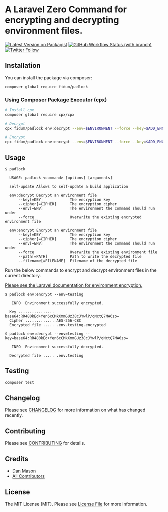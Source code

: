 # A Laravel Zero Command for encrypting and decrypting environment files.

[![Latest Version on Packagist](https://img.shields.io/packagist/v/fidum/padlock.svg?style=for-the-badge)](https://packagist.org/packages/fidum/padlock)
[![GitHub Workflow Status (with branch)](https://img.shields.io/github/actions/workflow/status/fidum/padlock/run-tests.yml?branch=main&style=for-the-badge)](https://github.com/fidum/padlock/actions?query=workflow%3Arun-tests+branch%3Amain)
[![Twitter Follow](https://img.shields.io/badge/follow-%40danmasonmp-1DA1F2?logo=twitter&style=for-the-badge)](https://twitter.com/danmasonmp)

## Installation

You can install the package via composer:

```bash
composer global require fidum/padlock
```

### Using Composer Package Executor (cpx)

```sh
# Install cpx
composer global require cpx/cpx

# Decrypt
cpx fidum/padlock env:decrypt --env=$ENVIRONMENT --force --key=$ADD_ENCRYPTION_KEY_HERE

# Encrypt
cpx fidum/padlock env:encrypt --env=$ENVIRONMENT --force --key=$ADD_ENCRYPTION_KEY_HERE
```

## Usage
```console
$ padlock

  USAGE: padlock <command> [options] [arguments]

  self-update Allows to self-update a build application

  env:decrypt Decrypt an environment file
      --key[=KEY]            The encryption key
      --cipher[=CIPHER]      The encryption cipher
      --env[=ENV]            The environment the command should run under
      --force                Overwrite the existing encrypted environment file

  env:encrypt Encrypt an environment file
      --key[=KEY]            The encryption key
      --cipher[=CIPHER]      The encryption cipher
      --env[=ENV]            The environment the command should run under
      --force                Overwrite the existing environment file
      --path[=PATH]          Path to write the decrypted file
      --filename[=FILENAME]  Filename of the decrypted file

```

Run the below commands to encrypt and decrypt environment files in the current directory.

[Please see the Laravel documentation for environment encryption.](https://laravel.com/docs/9.x/configuration#encrypting-environment-files) 

```console
$ padlock env:encrypt --env=testing

   INFO  Environment successfully encrypted.  

  Key ................ base64:RR480kEd+Yen6cCMkXmmGUz38cJYwlP/qNctQ7MA6zo=  
  Cipher ............. AES-256-CBC  
  Encrypted file ..... .env.testing.encrypted
```

```console 
$ padlock env:decrypt --env=testing --key=base64:RR480kEd+Yen6cCMkXmmGUz38cJYwlP/qNctQ7MA6zo=

   INFO  Environment successfully decrypted.  

  Decrypted file ..... .env.testing 
```

## Testing

```bash
composer test
```

## Changelog

Please see [CHANGELOG](CHANGELOG.md) for more information on what has changed recently.

## Contributing

Please see [CONTRIBUTING](https://github.com/dmason30/.github/blob/main/CONTRIBUTING.md) for details.

## Credits

- [Dan Mason](https://github.com/dmason30)
- [All Contributors](../../contributors)

## License

The MIT License (MIT). Please see [License File](LICENSE.md) for more information.
